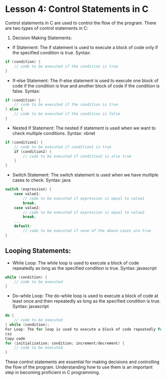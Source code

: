 # Lesson 4: Control Statements in C

Control statements in C are used to control the flow of the program. There are two types of control statements in C:

1. Decision Making Statements:
- If Statement: The if statement is used to execute a block of code only if the specified condition is true. Syntax:

```c
if (condition) {
    // code to be executed if the condition is true
}

```
- If-else Statement: The if-else statement is used to execute one block of code if the condition is true and another block of code if the condition is false. Syntax:

```c
if (condition) {
    // code to be executed if the condition is true
} else {
    // code to be executed if the condition is false
}

```

- Nested If Statement: The nested if statement is used when we want to check multiple conditions. Syntax:
vbnet

```c
if (condition1) {
    // code to be executed if condition1 is true
    if (condition2) {
        // code to be executed if condition2 is also true
    }
}

```
- Switch Statement: The switch statement is used when we have multiple cases to check. Syntax:
java
```c
switch (expression) {
    case value1:
        // code to be executed if expression is equal to value1
        break;
    case value2:
        // code to be executed if expression is equal to value2
        break;
    ...
    default:
        // code to be executed if none of the above cases are true
}

```
## Looping Statements:
- While Loop: The while loop is used to execute a block of code repeatedly as long as the specified condition is true. Syntax:
javascript
```c
while (condition) {
    // code to be executed
}

```
- Do-while Loop: The do-while loop is used to execute a block of code at least once and then repeatedly as long as the specified condition is true. Syntax:
javascript

```c
do {
    // code to be executed
} while (condition);
For Loop: The for loop is used to execute a block of code repeatedly for a specified number of times. Syntax:
css
Copy code
for (initialization; condition; increment/decrement) {
    // code to be executed
}

```
These control statements are essential for making decisions and controlling the flow of the program. Understanding how to use them is an important step in becoming proficient in C programming.
